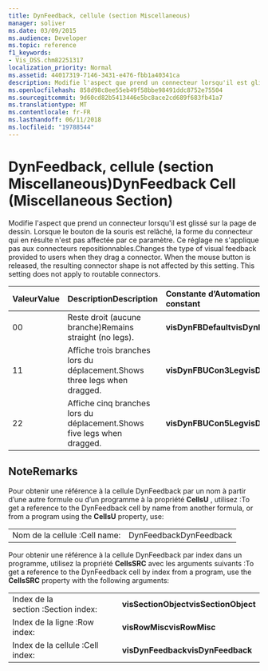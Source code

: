 ```yaml
---
title: DynFeedback, cellule (section Miscellaneous)
manager: soliver
ms.date: 03/09/2015
ms.audience: Developer
ms.topic: reference
f1_keywords:
- Vis_DSS.chm82251317
localization_priority: Normal
ms.assetid: 44017319-7146-3431-e476-fbb1a40341ca
description: Modifie l'aspect que prend un connecteur lorsqu'il est glissé sur la page de dessin. Lorsque le bouton de la souris est relâché, la forme du connecteur qui en résulte n'est pas affectée par ce paramètre. Ce réglage ne s'applique pas aux connecteurs repositionnables.
ms.openlocfilehash: 858d98c8ee55eb49f58bbe98491ddc8752e75504
ms.sourcegitcommit: 9d60cd82b5413446e5bc8ace2cd689f683fb41a7
ms.translationtype: MT
ms.contentlocale: fr-FR
ms.lasthandoff: 06/11/2018
ms.locfileid: "19788544"
---
```

# <a name="dynfeedback-cell-miscellaneous-section"></a><span data-ttu-id="024d7-105">DynFeedback, cellule (section Miscellaneous)</span><span class="sxs-lookup"><span data-stu-id="024d7-105">DynFeedback Cell (Miscellaneous Section)</span></span>

<span data-ttu-id="024d7-p102">Modifie l'aspect que prend un connecteur lorsqu'il est glissé sur la page de dessin. Lorsque le bouton de la souris est relâché, la forme du connecteur qui en résulte n'est pas affectée par ce paramètre. Ce réglage ne s'applique pas aux connecteurs repositionnables.</span><span class="sxs-lookup"><span data-stu-id="024d7-p102">Changes the type of visual feedback provided to users when they drag a connector. When the mouse button is released, the resulting connector shape is not affected by this setting. This setting does not apply to routable connectors.</span></span>
  
|<span data-ttu-id="024d7-109">**Valeur**</span><span class="sxs-lookup"><span data-stu-id="024d7-109">**Value**</span></span>|<span data-ttu-id="024d7-110">**Description**</span><span class="sxs-lookup"><span data-stu-id="024d7-110">**Description**</span></span>|<span data-ttu-id="024d7-111">**Constante d’Automation**</span><span class="sxs-lookup"><span data-stu-id="024d7-111">**Automation constant**</span></span>|
|:-----|:-----|:-----|
| <span data-ttu-id="024d7-112">0</span><span class="sxs-lookup"><span data-stu-id="024d7-112">0</span></span>  <br/> | <span data-ttu-id="024d7-113">Reste droit (aucune branche)</span><span class="sxs-lookup"><span data-stu-id="024d7-113">Remains straight (no legs).</span></span>  <br/> |<span data-ttu-id="024d7-114">**visDynFBDefault**</span><span class="sxs-lookup"><span data-stu-id="024d7-114">**visDynFBDefault**</span></span> <br/> |
| <span data-ttu-id="024d7-115">1</span><span class="sxs-lookup"><span data-stu-id="024d7-115">1</span></span>  <br/> | <span data-ttu-id="024d7-116">Affiche trois branches lors du déplacement.</span><span class="sxs-lookup"><span data-stu-id="024d7-116">Shows three legs when dragged.</span></span>  <br/> |<span data-ttu-id="024d7-117">**visDynFBUCon3Leg**</span><span class="sxs-lookup"><span data-stu-id="024d7-117">**visDynFBUCon3Leg**</span></span> <br/> |
| <span data-ttu-id="024d7-118">2</span><span class="sxs-lookup"><span data-stu-id="024d7-118">2</span></span>  <br/> | <span data-ttu-id="024d7-119">Affiche cinq branches lors du déplacement.</span><span class="sxs-lookup"><span data-stu-id="024d7-119">Shows five legs when dragged.</span></span>  <br/> |<span data-ttu-id="024d7-120">**visDynFBUCon5Leg**</span><span class="sxs-lookup"><span data-stu-id="024d7-120">**visDynFBUCon5Leg**</span></span> <br/> |
   
## <a name="remarks"></a><span data-ttu-id="024d7-121">Note</span><span class="sxs-lookup"><span data-stu-id="024d7-121">Remarks</span></span>

<span data-ttu-id="024d7-122">Pour obtenir une référence à la cellule DynFeedback par un nom à partir d’une autre formule ou d’un programme à la propriété **CellsU** , utilisez :</span><span class="sxs-lookup"><span data-stu-id="024d7-122">To get a reference to the DynFeedback cell by name from another formula, or from a program using the **CellsU** property, use:</span></span> 
  
|||
|:-----|:-----|
| <span data-ttu-id="024d7-123">Nom de la cellule :</span><span class="sxs-lookup"><span data-stu-id="024d7-123">Cell name:</span></span>  <br/> | <span data-ttu-id="024d7-124">DynFeedback</span><span class="sxs-lookup"><span data-stu-id="024d7-124">DynFeedback</span></span>  <br/> |
   
<span data-ttu-id="024d7-125">Pour obtenir une référence à la cellule DynFeedback par index dans un programme, utilisez la propriété **CellsSRC** avec les arguments suivants :</span><span class="sxs-lookup"><span data-stu-id="024d7-125">To get a reference to the DynFeedback cell by index from a program, use the **CellsSRC** property with the following arguments:</span></span> 
  
|||
|:-----|:-----|
| <span data-ttu-id="024d7-126">Index de la section :</span><span class="sxs-lookup"><span data-stu-id="024d7-126">Section index:</span></span>  <br/> |<span data-ttu-id="024d7-127">**visSectionObject**</span><span class="sxs-lookup"><span data-stu-id="024d7-127">**visSectionObject**</span></span> <br/> |
| <span data-ttu-id="024d7-128">Index de la ligne :</span><span class="sxs-lookup"><span data-stu-id="024d7-128">Row index:</span></span>  <br/> |<span data-ttu-id="024d7-129">**visRowMisc**</span><span class="sxs-lookup"><span data-stu-id="024d7-129">**visRowMisc**</span></span> <br/> |
| <span data-ttu-id="024d7-130">Index de la cellule :</span><span class="sxs-lookup"><span data-stu-id="024d7-130">Cell index:</span></span>  <br/> |<span data-ttu-id="024d7-131">**visDynFeedback**</span><span class="sxs-lookup"><span data-stu-id="024d7-131">**visDynFeedback**</span></span> <br/> |
   

